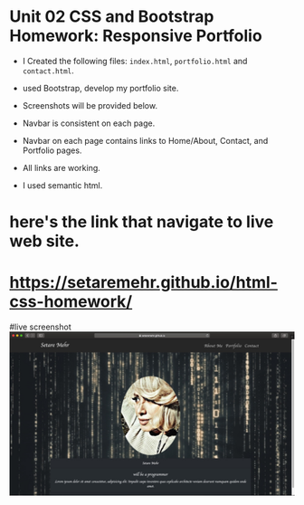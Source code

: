 # Unit 02 CSS and Bootstrap Homework: Responsive Portfolio







* I Created the following files: `index.html`, `portfolio.html` and `contact.html`.

* used Bootstrap, develop my portfolio site.

* Screenshots will be provided below.

* Navbar is consistent on each page.

* Navbar on each page contains links to Home/About, Contact, and Portfolio pages.

* All links are working.

* I used semantic html.




# here's the link that navigate to live web site.
# https://setaremehr.github.io/html-css-homework/

#live screenshot
![](https://github.com/setaremehr/html-css-homework/blob/master/Assets/Images/live%20screenshot.jpeg)


